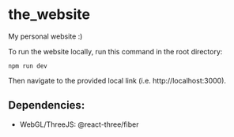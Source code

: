 # the_website
My personal website :)

To run the website locally, run this command in the root directory: 
```
npm run dev
```
Then navigate to the provided local link (i.e. http://localhost:3000).

## Dependencies:
- WebGL/ThreeJS: @react-three/fiber
